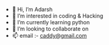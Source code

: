 - 👋 Hi, I’m Adarsh
- 👀 I’m interested in coding & Hacking
- 🌱 I’m currently learning python
- 💞️ I’m looking to collaborate on 
- 📫 email :- caddy@gmail.com

<!---
2A5/2A5 is a ✨ special ✨ repository because its `README.md` (this file) appears on your GitHub profile.
You can click the Preview link to take a look at your changes.
--->
